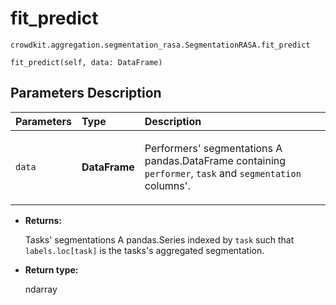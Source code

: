 # fit_predict
`crowdkit.aggregation.segmentation_rasa.SegmentationRASA.fit_predict`

```
fit_predict(self, data: DataFrame)
```

## Parameters Description

| Parameters | Type | Description |
| :----------| :----| :-----------|
`data`|**DataFrame**|<p>Performers&#x27; segmentations A pandas.DataFrame containing `performer`, `task` and `segmentation` columns&#x27;.</p>

* **Returns:**

  Tasks' segmentations
A pandas.Series indexed by `task` such that `labels.loc[task]`
is the tasks's aggregated segmentation.

* **Return type:**

  ndarray
